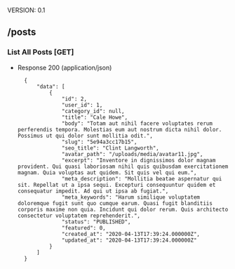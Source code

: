 VERSION: 0.1


##  /posts

### List All Posts [GET]


+ Response 200 (application/json)

        {
            "data": [
                {
                    "id": 2,
                    "user_id": 1,
                    "category_id": null,
                    "title": "Cale Howe",
                    "body": "Totam aut nihil facere voluptates rerum perferendis tempora. Molestias eum aut nostrum dicta nihil dolor. Possimus ut qui dolor sunt mollitia odit.",
                    "slug": "5e94a3cc17b15",
                    "seo_title": "Clint Langworth",
                    "avatar_path": "/uploads/media/avatar11.jpg",
                    "excerpt": "Inventore in dignissimos dolor magnam provident. Qui quasi laboriosam nihil quis quibusdam exercitationem magnam. Quia voluptas aut quidem. Sit quis vel qui eum.",
                    "meta_description": "Mollitia beatae aspernatur qui sit. Repellat ut a ipsa sequi. Excepturi consequuntur quidem et consequatur impedit. Ad qui ut ipsa ab fugiat.",
                    "meta_keywords": "Harum similique voluptatem doloremque fugit sunt quo cumque earum. Quasi fugit blanditiis corporis maxime non quia. Incidunt qui dolor rerum. Quis architecto consectetur voluptatem reprehenderit.",
                    "status": "PUBLISHED",
                    "featured": 0,
                    "created_at": "2020-04-13T17:39:24.000000Z",
                    "updated_at": "2020-04-13T17:39:24.000000Z"
                }
            ]
        }
